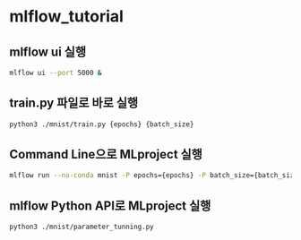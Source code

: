 # mlflow_tutorial

## mlflow ui 실행
```bash
mlflow ui --port 5000 &
```


## train.py 파일로 바로 실행
```bash
python3 ./mnist/train.py {epochs} {batch_size}
```


## Command Line으로 MLproject 실행
```bash
mlflow run --no-conda mnist -P epochs={epochs} -P batch_size={batch_size}
```


## mlflow Python API로 MLproject 실행
```bash
python3 ./mnist/parameter_tunning.py
```